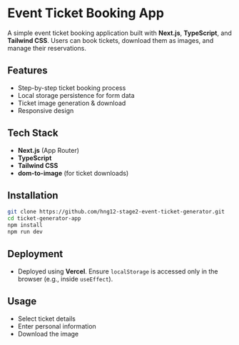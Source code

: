 # Event Ticket Booking App

A simple event ticket booking application built with **Next.js**, **TypeScript**, and **Tailwind CSS**. Users can book tickets, download them as images, and manage their reservations.

## Features

- Step-by-step ticket booking process
- Local storage persistence for form data
- Ticket image generation & download
- Responsive design

## Tech Stack

- **Next.js** (App Router)
- **TypeScript**
- **Tailwind CSS**
- **dom-to-image** (for ticket downloads)

## Installation

```sh
git clone https://github.com/hng12-stage2-event-ticket-generator.git
cd ticket-generator-app
npm install
npm run dev
```

## Deployment

- Deployed using **Vercel**. Ensure `localStorage` is accessed only in the browser (e.g., inside `useEffect`).

## Usage

- Select ticket details
- Enter personal information
- Download the image
